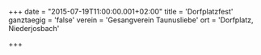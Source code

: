 +++
date = "2015-07-19T11:00:00.001+02:00"
title = 'Dorfplatzfest'
ganztaegig = 'false'
verein = 'Gesangverein Taunusliebe'
ort = 'Dorfplatz, Niederjosbach'

+++

      